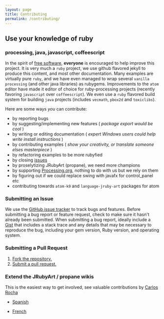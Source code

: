 ```yaml
---
layout: page
title: Contributing
permalink: /contributing/
---
```

## Use your knowledge of ruby ##

### processing, java, javascript, coffeescript ###

In the spirit of [free software][free-sw], **everyone** is encouraged to help improve this project.  It is very much a `ruby` project, we use github flavored jekyll to produce this content, and most other documentation. Many examples are virtually pure `ruby`, and we have even managed to wrap several `vanilla processing` (and other java libraries) as rubygems.  Improvements to the `atom` editor have made it editor of choice for ruby-processing projects (recently favoring `javascript` over `coffeescript`). We even use a `ruby` flavored build system for building `java` projects (includes `vecmath`, `pbox2d` and `toxiclibs`).

Here are some ways *you* can contribute:

* by reporting bugs
* by suggesting/implementing new features ( _package export would be cool_ )
* by writing or editing documentation ( _expert Windows users could help write install instructions_ )
* by contributing examples ( _show your creativity, or translate someone elses masterpiece_ )
* by refactoring examples to be more rubyfied
* by closing [issues][]
* by proselytizing JRubyArt (propane), we need more champions
* by supporting [Processing.org][], nothing to do with us but we rely on them
* by figuring out if we could replace swing with javafx for control_panel etc
* contributing towards `atom-k9` and `language-jruby-art` packages for atom

### Submitting an Issue ###
We use the [GitHub issue tracker][issues] to track bugs and features. Before
submitting a bug report or feature request, check to make sure it hasn't
already been submitted. When submitting a bug report, ideally include a [Gist][]
that includes a stack trace and any details that may be necessary to reproduce
the bug, including your gem version, Ruby version, and operating system.

### Submitting a Pull Request ###
1. [Fork the repository.][fork]
2. [Submit a pull request.][pr]

### Extend the JRubyArt / propane wikis ###

This is the easiest way to get involved, see valuable contributions by [Carlos Rocha](https://github.com/MoiRouhs?tab=repositories)

* [Spanish](https://github.com/ruby-processing/JRubyArt/wiki/%23ES--0.-Tutorial-en-espa%C3%B1ol)

* [French](https://github.com/ruby-processing/JRubyArt/wiki/%23FR-0.-Tutoriel-en-fran%C3%A7ais)

[free-sw]: http://www.fsf.org/licensing/essays/free-sw.html
[issues]: https://github.com/ruby-processing/JRubyArt/issues
[gist]: https://gist.github.com/
[fork]: http://help.github.com/fork-a-repo/
[pr]: http://help.github.com/send-pull-requests/
[processing.org]: http://processing.org/foundation/
